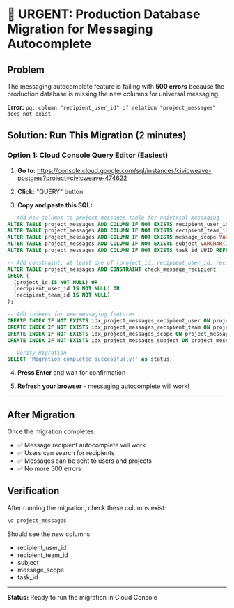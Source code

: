 # 🚨 URGENT: Production Database Migration for Messaging Autocomplete

## Problem
The messaging autocomplete feature is failing with **500 errors** because the production database is missing the new columns for universal messaging.

**Error:** `pq: column "recipient_user_id" of relation "project_messages" does not exist`

## Solution: Run This Migration (2 minutes)

### Option 1: Cloud Console Query Editor (Easiest)

1. **Go to:** https://console.cloud.google.com/sql/instances/civicweave-postgres?project=civicweave-474622

2. **Click:** "QUERY" button

3. **Copy and paste this SQL:**

```sql
-- Add new columns to project_messages table for universal messaging
ALTER TABLE project_messages ADD COLUMN IF NOT EXISTS recipient_user_id UUID REFERENCES users(id) ON DELETE CASCADE;
ALTER TABLE project_messages ADD COLUMN IF NOT EXISTS recipient_team_id UUID REFERENCES projects(id) ON DELETE CASCADE;
ALTER TABLE project_messages ADD COLUMN IF NOT EXISTS message_scope VARCHAR(20) DEFAULT 'project' CHECK (message_scope IN ('user_to_user', 'user_to_team', 'broadcast', 'project'));
ALTER TABLE project_messages ADD COLUMN IF NOT EXISTS subject VARCHAR(255);
ALTER TABLE project_messages ADD COLUMN IF NOT EXISTS task_id UUID REFERENCES project_tasks(id) ON DELETE CASCADE;

-- Add constraint: at least one of (project_id, recipient_user_id, recipient_team_id) must be set
ALTER TABLE project_messages ADD CONSTRAINT check_message_recipient 
CHECK (
  (project_id IS NOT NULL) OR 
  (recipient_user_id IS NOT NULL) OR 
  (recipient_team_id IS NOT NULL)
);

-- Add indexes for new messaging features
CREATE INDEX IF NOT EXISTS idx_project_messages_recipient_user ON project_messages(recipient_user_id);
CREATE INDEX IF NOT EXISTS idx_project_messages_recipient_team ON project_messages(recipient_team_id);
CREATE INDEX IF NOT EXISTS idx_project_messages_scope ON project_messages(message_scope);
CREATE INDEX IF NOT EXISTS idx_project_messages_subject ON project_messages(subject);

-- Verify migration
SELECT 'Migration completed successfully!' as status;
```

4. **Press Enter** and wait for confirmation

5. **Refresh your browser** - messaging autocomplete will work!

---

## After Migration

Once the migration completes:
- ✅ Message recipient autocomplete will work
- ✅ Users can search for recipients
- ✅ Messages can be sent to users and projects
- ✅ No more 500 errors

## Verification

After running the migration, check these columns exist:
```sql
\d project_messages
```

Should see the new columns:
- recipient_user_id
- recipient_team_id
- subject
- message_scope
- task_id

---

**Status:** Ready to run the migration in Cloud Console
